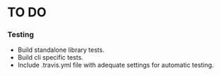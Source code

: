 # TO DO

### Testing

* Build standalone library tests.
* Build cli specific tests.
* Include .travis.yml file with adequate settings for automatic testing.